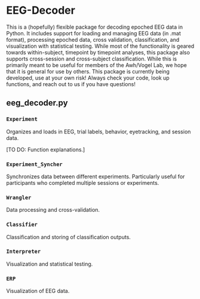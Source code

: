 # EEG-Decoder

This is a (hopefully) flexible package for decoding epoched EEG data in Python.  It includes support for loading and managing EEG data (in .mat format), processing epoched data, cross validation, classification, and visualization with statistical testing. While most of the functionality is geared towards within-subject, timepoint by timepoint analyses, this package also supports cross-session and cross-subject classification. While this is primarily meant to be useful for members of the Awh/Vogel Lab, we hope that it is general for use by others. This package is currently being developed, use at your own risk! Always check your code, look up functions, and reach out to us if you have questions!

## eeg_decoder.py

### `Experiment`

Organizes and loads in EEG, trial labels, behavior, eyetracking, and session data. 

[TO DO: Function explanations.]

### `Experiment_Syncher`

Synchronizes data between different experiments. Particularly useful for participants who completed multiple sessions or experiments.

### `Wrangler` 

Data processing and cross-validation.

### `Classifier`

Classification and storing of classification outputs.

### `Interpreter`

Visualization and statistical testing.

### `ERP`

Visualization of EEG data.